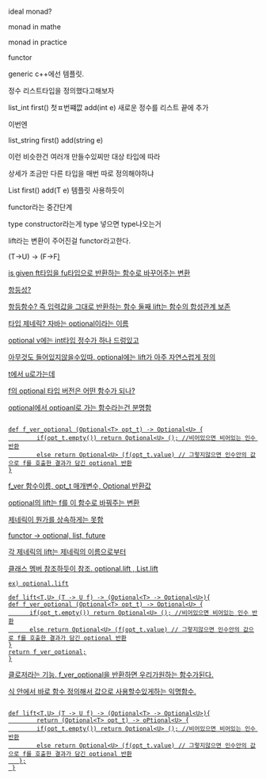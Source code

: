 ideal monad?

monad in mathe

monad in practice

functor

generic c++에선 템플릿. 



정수 리스트타입을 정의했다고해보자


list_int
first() 첫ㅍ번쨰깞
add(int e) 새로운 정수를 리스트 끝에 추가

이번엔

list_string
first()
add(string e)

이런 비슷한건 여러개 만들수있찌만 대상 타입에 따라

상세가 조금만 다른 타입을 매번 따로 정의해야하냐

List<T>
first()
add(T e)
템플릿 사용하듯이

functor라는 중간단계

type constructor라는게 type 넣으면 type나오는거

lift라는 변환이 주어진걸 functor라고한다.

(T->U) -> (F<T>->F<U>)

is given ft타입을 fu타입으로 반환하는 함수로 바꾸어주는 변환

항등성?

항등함수? 즉 입력값을 그대로 반환하는 함수 
둘째 lift는 함수의 합성관계 보존


타입 제네릭? 자바는 optional이라는 이름

optional<int> v에는 int타입 정수가 하나 드렁있고

아무것도 들어있지않을수있따. optional에는 lift가 아주 자연스럽게 정의

t에서 u로가는데

f의 optional 타입 버전은 어떤 함수가 되나?

optional<t>에서 optioanl<u>로 가는 함수라는건 분명함
```

def f_ver_optional (Optional<T> opt_t) -> Optional<U> {
        if(opt_t.empty()) return Optional<U> (); //비어있으면 비어있는 인수 반환
        else return Optional<U> (f(opt_t.value) // 그렇지않으면 인수안의 값으로 f를 호출한 결과가 담긴 optional 반환
}
```
f_ver 함수이름,  opt_t 매개변수, Optional<U> 반환값

optional의 lift는 f를 이 함수로 바꿔주는 변환

제네릭이 뭔가를 상속하게는 못함

functor -> optional, list, future

각 제네릭의 lift는 제네릭의 이름으로부터

클래스 멤버 참조하듯이 참조. optional.lift , List.lift

  ```
ex) optional.lift

def lift<T,U> (T -> U f) -> (Optional<T> -> Optional<U>){
def f_ver_optional (Optional<T> opt_t) -> Optional<U> {
        if(opt_t.empty()) return Optional<U> (); //비어있으면 비어있는 인수 반환
        else return Optional<U> (f(opt_t.value) // 그렇지않으면 인수안의 값으로 f를 호출한 결과가 담긴 optional 반환
  }
return f_ver_optional;
}

  ```
클로저라는 기능. f_ver_optional을 반환하면 우리가원하는 함수가된다.

식 안에서 바로 함수 정의해서 값으로 사용할수있게하는 익명함수.
```

def lift<T,U> (T -> U f) -> (Optional<T> -> Optional<U>){
        return (Optional<T> opt_t) -> oPtional<U> {
        if(opt_t.empty()) return Optional<U> (); //비어있으면 비어있는 인수 반환
        else return Optional<U> (f(opt_t.value) // 그렇지않으면 인수안의 값으로 f를 호출한 결과가 담긴 optional 반환
   };
 }

```



